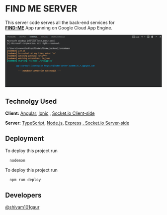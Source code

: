 
# FIND ME SERVER

This server code serves all the back-end services for  
[**FIND-ME**](https://find-me0.web.app) 
App running on Google Cloud App Engine.

![App Screenshot](src/assets/screen-shots/serverstarted.png)

  

## Technolgy Used

**Client:** [Angular](https://angular.io/), [Ionic](https://ionicframework.com/docs/angular/overview) ,  [Socket.io Client-side](https://socket.io/docs/v4/client-api/)

**Server:** [TypeScript](https://www.typescriptlang.org/), [ Node.js](https://nodejs.org/en/docs/), [Express](https://www.npmjs.com/package/express) ,[ Socket.io Server-side](https://socket.io/docs/v4/server-api/)

  
## Deployment
 To deploy this project run
 
```bash
  nodemon
```

To deploy this project run

```bash
  npm run deploy
```
  
## Developers

[@shivam101gaur](https://www.github.com/shivam101gaur)

  